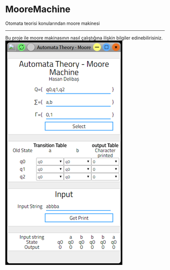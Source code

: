 # MooreMachine
Otomata teorisi konularından moore makinesi<hr>
Bu proje ile moore makinasının nasıl çalıştığına ilişkin bilgiler edinebilirisiniz.
<img src='moore.png'>
